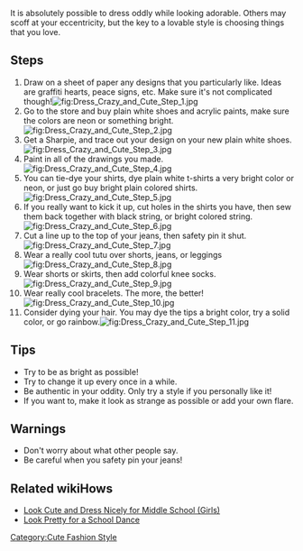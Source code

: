 It is absolutely possible to dress oddly while looking adorable. Others
may scoff at your eccentricity, but the key to a lovable style is
choosing things that you love.

## Steps

1.  Draw on a sheet of paper any designs that you particularly like.
    Ideas are graffiti hearts, peace signs, etc. Make sure it's not
    complicated
    though!![](Dress_Crazy_and_Cute_Step_1.jpg "fig:Dress_Crazy_and_Cute_Step_1.jpg")
2.  Go to the store and buy plain white shoes and acrylic paints, make
    sure the colors are neon or something
    bright.![](Dress_Crazy_and_Cute_Step_2.jpg "fig:Dress_Crazy_and_Cute_Step_2.jpg")
3.  Get a Sharpie, and trace out your design on your new plain white
    shoes.![](Dress_Crazy_and_Cute_Step_3.jpg "fig:Dress_Crazy_and_Cute_Step_3.jpg")
4.  Paint in all of the drawings you
    made.![](Dress_Crazy_and_Cute_Step_4.jpg "fig:Dress_Crazy_and_Cute_Step_4.jpg")
5.  You can tie-dye your shirts, dye plain white t-shirts a very bright
    color or neon, or just go buy bright plain colored
    shirts.![](Dress_Crazy_and_Cute_Step_5.jpg "fig:Dress_Crazy_and_Cute_Step_5.jpg")
6.  If you really want to kick it up, cut holes in the shirts you have,
    then sew them back together with black string, or bright colored
    string.![](Dress_Crazy_and_Cute_Step_6.jpg "fig:Dress_Crazy_and_Cute_Step_6.jpg")
7.  Cut a line up to the top of your jeans, then safety pin it
    shut.![](Dress_Crazy_and_Cute_Step_7.jpg "fig:Dress_Crazy_and_Cute_Step_7.jpg")
8.  Wear a really cool tutu over shorts, jeans, or
    leggings![](Dress_Crazy_and_Cute_Step_8.jpg "fig:Dress_Crazy_and_Cute_Step_8.jpg")
9.  Wear shorts or skirts, then add colorful knee
    socks.![](Dress_Crazy_and_Cute_Step_9.jpg "fig:Dress_Crazy_and_Cute_Step_9.jpg")
10. Wear really cool bracelets. The more, the
    better!![](Dress_Crazy_and_Cute_Step_10.jpg "fig:Dress_Crazy_and_Cute_Step_10.jpg")
11. Consider dying your hair. You may dye the tips a bright color, try a
    solid color, or go
    rainbow.![](Dress_Crazy_and_Cute_Step_11.jpg "fig:Dress_Crazy_and_Cute_Step_11.jpg")

## Tips

-   Try to be as bright as possible!
-   Try to change it up every once in a while.
-   Be authentic in your oddity. Only try a style if you personally like
    it!
-   If you want to, make it look as strange as possible or add your own
    flare.

## Warnings

-   Don't worry about what other people say.
-   Be careful when you safety pin your jeans!

## Related wikiHows

-   [Look Cute and Dress Nicely for Middle School
    (Girls)](Look_Cute_and_Dress_Nicely_for_Middle_School_(Girls) "wikilink")
-   [Look Pretty for a School
    Dance](Look_Pretty_for_a_School_Dance "wikilink")

[Category:Cute Fashion Style](Category:Cute_Fashion_Style "wikilink")